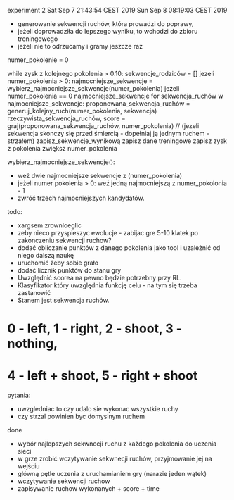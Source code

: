 
experiment 2
Sat Sep  7 21:43:54 CEST 2019
Sun Sep  8 08:19:03 CEST 2019

- generowanie sekwencji ruchów, która prowadzi do poprawy, 
- jeżeli doprowadziła do lepszego wyniku, to wchodzi do zbioru treningowego
- jeżeli nie to odrzucamy i gramy jeszcze raz 


numer_pokolenie = 0

while zysk z kolejnego pokolenia > 0.10: 
    sekwencje_rodziców = []
    jezeli numer_pokolenia > 0: 
     najmocniejsze_sekwencje = wybierz_najmocniejsze_sekwencje(numer_pokolenia)
    jeżeli numer_pokolenia == 0
     najmocniejsze_sekwencje 
    for sekwencja_ruchów w najmocniejsze_sekwencje: 
        proponowana_sekwencja_ruchów = generuj_kolejny_ruch(numer_pokolenia, sekwencja)
        rzeczywista_sekwencja_ruchów, score = graj(proponowana_sekwencja_ruchów, numer_pokolenia) // (jezeli sekwencja skonczy się przed śmiercią - dopełniaj ją jednym ruchem - strzałem)
        zapisz_sekwencje_wynikową
        zapisz dane treningowe
    zapisz zysk z pokolenia 
    zwiększ numer_pokolenia 
    

wybierz_najmocniejsze_sekwencje():
- weź dwie najmocniejsze sekwencje z (numer_pokolenia)
- jeżeli numer pokolenia > 0: weź jedną najmocniejszą z numer_pokolonia - 1
- zwróć trzech najmocniejszych kandydatów. 

todo:
- xargsem zrownloeglic
- zeby nieco przyspieszyc ewolucje - zabijac gre 5-10 klatek po zakonczeniu sekwencji ruchow? 
- dodać obliczanie punktów z danego pokolenia jako tool i uzależnić od niego dalszą naukę 
- uruchomić żeby sobie grało
- dodać licznik punktów do stanu gry
- Uwzględnić scorea na pewno będzie potrzebny przy RL. 
- Klasyfikator który uwzględnia funkcję celu - na tym się trzeba zastanowić 
- Stanem jest sekwencja ruchów. 

# 0 - left, 1 - right, 2 - shoot, 3 - nothing,
# 4 - left + shoot, 5 - right + shoot

pytania:
- uwzgledniac to czy udalo sie wykonac wszystkie ruchy
- czy strzal powinien byc domyslnym ruchem

done 
- wybór najlepszych sekwnecji ruchu z każdego pokolenia do uczenia sieci
- w grze zrobić wczytywanie sekwnecji ruchów, przyjmowanie jej na wejściu
- główną pętle uczenia z uruchamianiem gry (narazie jeden wątek)
- wczytywanie sekwencji ruchow
- zapisywanie ruchow wykonanych + score + time